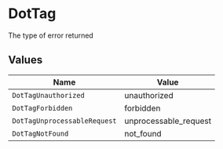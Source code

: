 # DotTag

The type of error returned


## Values

| Name                         | Value                        |
| ---------------------------- | ---------------------------- |
| `DotTagUnauthorized`         | unauthorized                 |
| `DotTagForbidden`            | forbidden                    |
| `DotTagUnprocessableRequest` | unprocessable_request        |
| `DotTagNotFound`             | not_found                    |